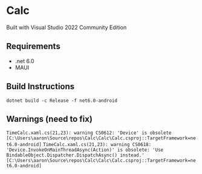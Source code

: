 # Calc
Built with Visual Studio 2022 Community Edition

## Requirements
 - .net 6.0
 - MAUI

## Build Instructions
`dotnet build -c Release -f net6.0-android`

## Warnings (need to fix)
```TimeCalc.xaml.cs(21,23): warning CS0612: 'Device' is obsolete [C:\Users\aaron\Source\repos\Calc\Calc\Calc.csproj::TargetFramework=net6.0-android]```
```TimeCalc.xaml.cs(21,23): warning CS0618: 'Device.InvokeOnMainThreadAsync(Action)' is obsolete: 'Use BindableObject.Dispatcher.DispatchAsync() instead.' [C:\Users\aaron\Source\repos\Calc\Calc\Calc.csproj::TargetFramework=net6.0-android]```